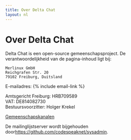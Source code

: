 ```yaml
---
title: Over Delta Chat
layout: nl
---
```


# Over Delta Chat

Delta Chat is een open-source gemeenschapsproject. De verantwoordelijkheid van de pagina-inhoud ligt bij:

    Merlinux GmbH
    Reichgrafen Str. 20
    79102 Freiburg, Duitsland

E-mailadres: {% include email-link %}

Amtsgericht Freiburg: HRB709589  
VAT: DE814082730  
Bestuursvoorzitter: Holger Krekel

[Gemeenschapskanalen](contribute)

De mailinglijstserver wordt  bijgehouden door<https://github.com/codespeaknet/sysadmin>.
